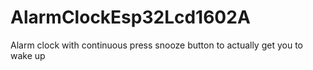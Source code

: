 # AlarmClockEsp32Lcd1602A
Alarm clock with continuous press snooze button to actually get you to wake up
